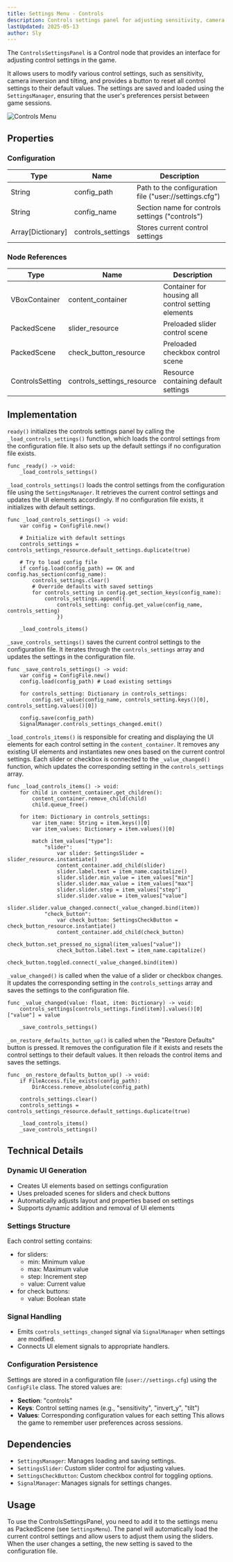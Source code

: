 ```yaml
---
title: Settings Menu - Controls
description: Controls settings panel for adjusting sensitivity, camera inversion, and tilting.
lastUpdated: 2025-05-13
author: Sly
---
```


The `ControlsSettingsPanel` is a Control node that provides an interface for adjusting control settings in the game.

It allows users to modify various control settings, such as sensitivity, camera inversion and tilting, and provides a button to reset all control settings to their default values. The settings are saved and loaded using the `SettingsManager`, ensuring that the user's preferences persist between game sessions.

![Controls Menu](../../../../../../assets/fowl-play/gameplay/user-interface/settings-menu/settings-menu-controls.png)

## Properties

### Configuration

| Type              | Name              | Description                                            |
| ----------------- | ----------------- | ------------------------------------------------------ |
| String            | config_path       | Path to the configuration file ("user://settings.cfg") |
| String            | config_name       | Section name for controls settings ("controls")        |
| Array[Dictionary] | controls_settings | Stores current control settings                        |

### Node References

| Type            | Name                       | Description                                        |
| --------------- | -------------------------- | -------------------------------------------------- |
| VBoxContainer   | content_container          | Container for housing all control setting elements |
| PackedScene     | slider_resource            | Preloaded slider control scene                     |
| PackedScene     | check_button_resource      | Preloaded checkbox control scene                   |
| ControlsSetting | controls_settings_resource | Resource containing default settings               |

## Implementation

`ready()` initializes the controls settings panel by calling the `_load_controls_settings()` function, which loads the control settings from the configuration file. It also sets up the default settings if no configuration file exists.

```gdscript
func _ready() -> void:
	_load_controls_settings()
```

`_load_controls_settings()` loads the control settings from the configuration file using the `SettingsManager`. It retrieves the current control settings and updates the UI elements accordingly. If no configuration file exists, it initializes with default settings.

```gdscript
func _load_controls_settings() -> void:
	var config = ConfigFile.new()

	# Initialize with default settings
	controls_settings = controls_settings_resource.default_settings.duplicate(true)

	# Try to load config file
	if config.load(config_path) == OK and config.has_section(config_name):
		controls_settings.clear()
		# Override defaults with saved settings
		for controls_setting in config.get_section_keys(config_name):
			controls_settings.append({
				controls_setting: config.get_value(config_name, controls_setting)
				})

	_load_controls_items()
```

`_save_controls_settings()` saves the current control settings to the configuration file. It iterates through the `controls_settings` array and updates the settings in the configuration file.

```gdscript
func _save_controls_settings() -> void:
	var config = ConfigFile.new()
	config.load(config_path) # Load existing settings

	for controls_setting: Dictionary in controls_settings:
		config.set_value(config_name, controls_setting.keys()[0], controls_setting.values()[0])

	config.save(config_path)
	SignalManager.controls_settings_changed.emit()
```

`_load_controls_items()` is responsible for creating and displaying the UI elements for each control setting in the `content_container`. It removes any existing UI elements and instantiates new ones based on the current control settings. Each slider or checkbox is connected to the `_value_changed()` function, which updates the corresponding setting in the `controls_settings` array.

```gdscript
func _load_controls_items() -> void:
	for child in content_container.get_children():
		content_container.remove_child(child)
		child.queue_free()

	for item: Dictionary in controls_settings:
		var item_name: String = item.keys()[0]
		var item_values: Dictionary = item.values()[0]

		match item_values["type"]:
			"slider":
				var slider: SettingsSlider = slider_resource.instantiate()
				content_container.add_child(slider)
				slider.label.text = item_name.capitalize()
				slider.slider.min_value = item_values["min"]
				slider.slider.max_value = item_values["max"]
				slider.slider.step = item_values["step"]
				slider.slider.value = item_values["value"]
				slider.slider.value_changed.connect(_value_changed.bind(item))
			"check_button":
				var check_button: SettingsCheckButton = check_button_resource.instantiate()
				content_container.add_child(check_button)
				check_button.set_pressed_no_signal(item_values["value"])
				check_button.label.text = item_name.capitalize()
				check_button.toggled.connect(_value_changed.bind(item))
```

`_value_changed()` is called when the value of a slider or checkbox changes. It updates the corresponding setting in the `controls_settings` array and saves the settings to the configuration file.

```gdscript
func _value_changed(value: float, item: Dictionary) -> void:
	controls_settings[controls_settings.find(item)].values()[0]["value"] = value

	_save_controls_settings()

```

`_on_restore_defaults_button_up()` is called when the "Restore Defaults" button is pressed. It removes the configuration file if it exists and resets the control settings to their default values. It then reloads the control items and saves the settings.

```gdscript
func _on_restore_defaults_button_up() -> void:
	if FileAccess.file_exists(config_path):
		DirAccess.remove_absolute(config_path)

	controls_settings.clear()
	controls_settings = controls_settings_resource.default_settings.duplicate(true)

	_load_controls_items()
	_save_controls_settings()
```

## Technical Details

### Dynamic UI Generation

- Creates UI elements based on settings configuration
- Uses preloaded scenes for sliders and check buttons
- Automatically adjusts layout and properties based on settings
- Supports dynamic addition and removal of UI elements

### Settings Structure

Each control setting contains:

- for sliders:
  - min: Minimum value
  - max: Maximum value
  - step: Increment step
  - value: Current value
- for check buttons:
  - value: Boolean state

### Signal Handling

- Emits `controls_settings_changed` signal via `SignalManager` when settings are modified.
- Connects UI element signals to appropriate handlers.

### Configuration Persistence

Settings are stored in a configuration file (`user://settings.cfg`) using the `ConfigFile` class.
The stored values are:

- **Section**: "controls"
- **Keys**: Control setting names (e.g., "sensitivity", "invert_y", "tilt")
- **Values**: Corresponding configuration values for each setting
  This allows the game to remember user preferences across sessions.

## Dependencies

- `SettingsManager`: Manages loading and saving settings.
- `SettingsSlider`: Custom slider control for adjusting values.
- `SettingsCheckButton`: Custom checkbox control for toggling options.
- `SignalManager`: Manages signals for settings changes.

## Usage

To use the ControlsSettingsPanel, you need to add it to the settings menu as PackedScene (see `SettingsMenu`). The panel will automatically load the current control settings and allow users to adjust them using the sliders. When the user changes a setting, the new setting is saved to the configuration file.
